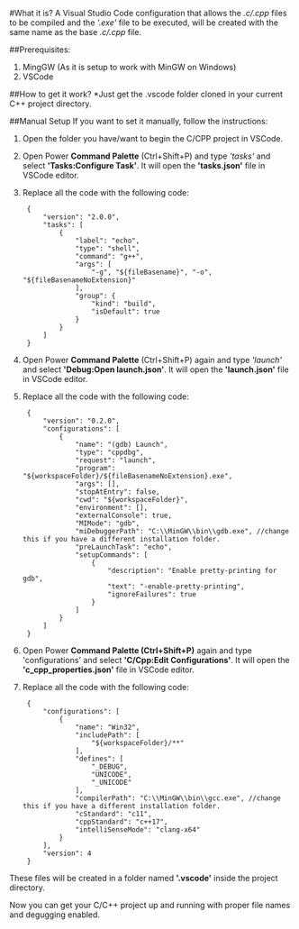 #What it is?
A Visual Studio Code configuration that allows the *.c/.cpp* files to be compiled and the *'.exe'* file to be executed, will be created with the same name as the base *.c/.cpp* file.

##Prerequisites:
1. MingGW (As it is setup to work with MinGW on Windows)
2. VSCode

##How to get it work?
*Just get the .vscode folder cloned in your current C++ project directory.

##Manual Setup
If you want to set it manually, follow the instructions:
1. Open the folder you have/want to begin the C/CPP project in VSCode.
2. Open Power **Command Palette** (Ctrl+Shift+P) and type *'tasks'* and select **'Tasks:Configure Task'**. It will open the **'tasks.json'** file in VSCode editor.
3. Replace all the code with the following code:
        
        {            
            "version": "2.0.0",
            "tasks": [
                {
                    "label": "echo",
                    "type": "shell",
                    "command": "g++",
                    "args": [
                        "-g", "${fileBasename}", "-o", "${fileBasenameNoExtension}"
                    ],
                    "group": {
                        "kind": "build",
                        "isDefault": true
                    }
                }
            ]
        }

4. Open Power **Command Palette** (Ctrl+Shift+P) again and type *'launch'* and select **'Debug:Open launch.json'**. It will open the **'launch.json'** file in VSCode editor.
5. Replace all the code with the following code:
       
        {
            "version": "0.2.0",
            "configurations": [
                {
                    "name": "(gdb) Launch",
                    "type": "cppdbg",
                    "request": "launch",
                    "program": "${workspaceFolder}/${fileBasenameNoExtension}.exe",
                    "args": [],
                    "stopAtEntry": false,
                    "cwd": "${workspaceFolder}",
                    "environment": [],
                    "externalConsole": true,
                    "MIMode": "gdb",
                    "miDebuggerPath": "C:\\MinGW\\bin\\gdb.exe", //change this if you have a different installation folder.
                    "preLaunchTask": "echo",
                    "setupCommands": [
                        {
                            "description": "Enable pretty-printing for gdb",
                            "text": "-enable-pretty-printing",
                            "ignoreFailures": true
                        }
                    ]
                }
            ]
        }

6. Open Power **Command Palette (Ctrl+Shift+P)** again and type 'configurations' and select **'C/Cpp:Edit Configurations'**. It will open the **'c_cpp_properties.json'** file in VSCode editor.
7. Replace all the code with the following code:
       
        {
            "configurations": [
                {
                    "name": "Win32",
                    "includePath": [
                        "${workspaceFolder}/**"
                    ],
                    "defines": [
                        "_DEBUG",
                        "UNICODE",
                        "_UNICODE"
                    ],
                    "compilerPath": "C:\\MinGW\\bin\\gcc.exe", //change this if you have a different installation folder.
                    "cStandard": "c11",
                    "cppStandard": "c++17",
                    "intelliSenseMode": "clang-x64"
                }
            ],
            "version": 4
        }

These files will be created in a folder named **'.vscode'** inside the project directory.

Now you can get your C/C++ project up and running with proper file names and degugging enabled.